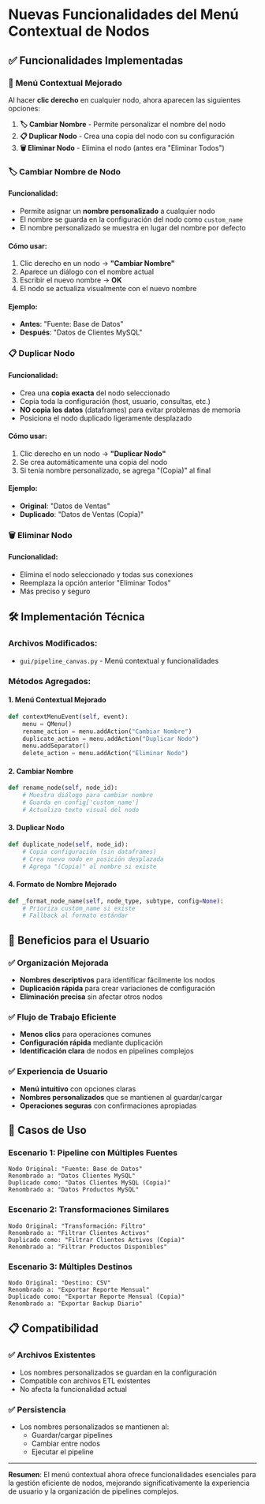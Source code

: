 # Nuevas Funcionalidades del Menú Contextual de Nodos

## ✅ **Funcionalidades Implementadas**

### 🎯 **Menú Contextual Mejorado**
Al hacer **clic derecho** en cualquier nodo, ahora aparecen las siguientes opciones:

1. **🏷️ Cambiar Nombre** - Permite personalizar el nombre del nodo
2. **📋 Duplicar Nodo** - Crea una copia del nodo con su configuración
3. **🗑️ Eliminar Nodo** - Elimina el nodo (antes era "Eliminar Todos")

### 🏷️ **Cambiar Nombre de Nodo**

#### **Funcionalidad:**
- Permite asignar un **nombre personalizado** a cualquier nodo
- El nombre se guarda en la configuración del nodo como `custom_name`
- El nombre personalizado se muestra en lugar del nombre por defecto

#### **Cómo usar:**
1. Clic derecho en un nodo → **"Cambiar Nombre"**
2. Aparece un diálogo con el nombre actual
3. Escribir el nuevo nombre → **OK**
4. El nodo se actualiza visualmente con el nuevo nombre

#### **Ejemplo:**
- **Antes**: "Fuente: Base de Datos"
- **Después**: "Datos de Clientes MySQL"

### 📋 **Duplicar Nodo**

#### **Funcionalidad:**
- Crea una **copia exacta** del nodo seleccionado
- Copia toda la configuración (host, usuario, consultas, etc.)
- **NO copia los datos** (dataframes) para evitar problemas de memoria
- Posiciona el nodo duplicado ligeramente desplazado

#### **Cómo usar:**
1. Clic derecho en un nodo → **"Duplicar Nodo"**
2. Se crea automáticamente una copia del nodo
3. Si tenía nombre personalizado, se agrega "(Copia)" al final

#### **Ejemplo:**
- **Original**: "Datos de Ventas"
- **Duplicado**: "Datos de Ventas (Copia)"

### 🗑️ **Eliminar Nodo**

#### **Funcionalidad:**
- Elimina el nodo seleccionado y todas sus conexiones
- Reemplaza la opción anterior "Eliminar Todos"
- Más preciso y seguro

## 🛠️ **Implementación Técnica**

### **Archivos Modificados:**
- `gui/pipeline_canvas.py` - Menú contextual y funcionalidades

### **Métodos Agregados:**

#### **1. Menú Contextual Mejorado**
```python
def contextMenuEvent(self, event):
    menu = QMenu()
    rename_action = menu.addAction("Cambiar Nombre")
    duplicate_action = menu.addAction("Duplicar Nodo")
    menu.addSeparator()
    delete_action = menu.addAction("Eliminar Nodo")
```

#### **2. Cambiar Nombre**
```python
def rename_node(self, node_id):
    # Muestra diálogo para cambiar nombre
    # Guarda en config['custom_name']
    # Actualiza texto visual del nodo
```

#### **3. Duplicar Nodo**
```python
def duplicate_node(self, node_id):
    # Copia configuración (sin dataframes)
    # Crea nuevo nodo en posición desplazada
    # Agrega "(Copia)" al nombre si existe
```

#### **4. Formato de Nombre Mejorado**
```python
def _format_node_name(self, node_type, subtype, config=None):
    # Prioriza custom_name si existe
    # Fallback al formato estándar
```

## 🎯 **Beneficios para el Usuario**

### ✅ **Organización Mejorada**
- **Nombres descriptivos** para identificar fácilmente los nodos
- **Duplicación rápida** para crear variaciones de configuración
- **Eliminación precisa** sin afectar otros nodos

### ✅ **Flujo de Trabajo Eficiente**
- **Menos clics** para operaciones comunes
- **Configuración rápida** mediante duplicación
- **Identificación clara** de nodos en pipelines complejos

### ✅ **Experiencia de Usuario**
- **Menú intuitivo** con opciones claras
- **Nombres personalizados** que se mantienen al guardar/cargar
- **Operaciones seguras** con confirmaciones apropiadas

## 🧪 **Casos de Uso**

### **Escenario 1: Pipeline con Múltiples Fuentes**
```
Nodo Original: "Fuente: Base de Datos"
Renombrado a: "Datos Clientes MySQL"
Duplicado como: "Datos Clientes MySQL (Copia)"
Renombrado a: "Datos Productos MySQL"
```

### **Escenario 2: Transformaciones Similares**
```
Nodo Original: "Transformación: Filtro" 
Renombrado a: "Filtrar Clientes Activos"
Duplicado como: "Filtrar Clientes Activos (Copia)"
Renombrado a: "Filtrar Productos Disponibles"
```

### **Escenario 3: Múltiples Destinos**
```
Nodo Original: "Destino: CSV"
Renombrado a: "Exportar Reporte Mensual"
Duplicado como: "Exportar Reporte Mensual (Copia)"
Renombrado a: "Exportar Backup Diario"
```

## 📋 **Compatibilidad**

### ✅ **Archivos Existentes**
- Los nombres personalizados se guardan en la configuración
- Compatible con archivos ETL existentes
- No afecta la funcionalidad actual

### ✅ **Persistencia**
- Los nombres personalizados se mantienen al:
  - Guardar/cargar pipelines
  - Cambiar entre nodos
  - Ejecutar el pipeline

---

**Resumen**: El menú contextual ahora ofrece funcionalidades esenciales para la gestión eficiente de nodos, mejorando significativamente la experiencia de usuario y la organización de pipelines complejos.
